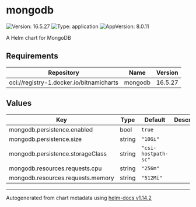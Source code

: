 # mongodb

![Version: 16.5.27](https://img.shields.io/badge/Version-16.5.27-informational?style=flat-square) ![Type: application](https://img.shields.io/badge/Type-application-informational?style=flat-square) ![AppVersion: 8.0.11](https://img.shields.io/badge/AppVersion-8.0.11-informational?style=flat-square)

A Helm chart for MongoDB

## Requirements

| Repository | Name | Version |
|------------|------|---------|
| oci://registry-1.docker.io/bitnamicharts | mongodb | 16.5.27 |

## Values

| Key | Type | Default | Description |
|-----|------|---------|-------------|
| mongodb.persistence.enabled | bool | `true` |  |
| mongodb.persistence.size | string | `"10Gi"` |  |
| mongodb.persistence.storageClass | string | `"csi-hostpath-sc"` |  |
| mongodb.resources.requests.cpu | string | `"256m"` |  |
| mongodb.resources.requests.memory | string | `"512Mi"` |  |

----------------------------------------------
Autogenerated from chart metadata using [helm-docs v1.14.2](https://github.com/norwoodj/helm-docs/releases/v1.14.2)
